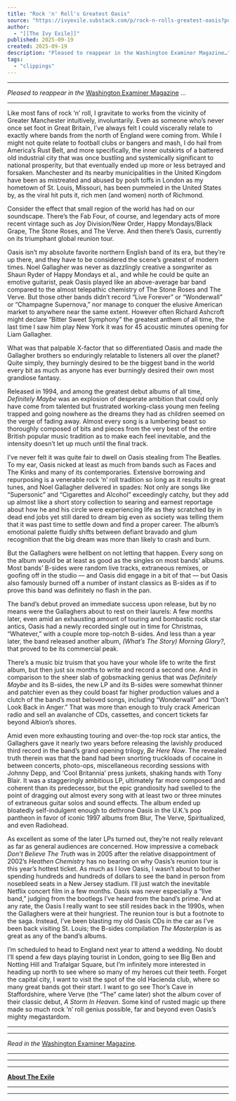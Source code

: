 ```yaml
---
title: "Rock 'n' Roll's Greatest Oasis"
source: "https://ivyexile.substack.com/p/rock-n-rolls-greatest-oasis?publication_id=1424571&post_id=174013821&isFreemail=true&r=7br8e&triedRedirect=true"
author:
  - "[[The Ivy Exile]]"
published: 2025-09-19
created: 2025-09-19
description: "Pleased to reappear in the Washington Examiner Magazine…"
tags:
  - "clippings"
---
```

---

*Pleased to reappear in the* [Washington Examiner Magazine](https://www.washingtonexaminer.com/premium/3810025/oasis-reunion-tour-greatest-hits/) …

---

Like most fans of rock ‘n’ roll, I gravitate to works from the vicinity of Greater Manchester intuitively, involuntarily. Even as someone who’s never once set foot in Great Britain, I’ve always felt I could viscerally relate to exactly where bands from the north of England were coming from. While I might not quite relate to football clubs or bangers and mash, I do hail from America’s Rust Belt, and more specifically, the inner outskirts of a battered old industrial city that was once bustling and systemically significant to national prosperity, but that eventually ended up more or less betrayed and forsaken. Manchester and its nearby municipalities in the United Kingdom have been as mistreated and abused by posh toffs in London as my hometown of St. Louis, Missouri, has been pummeled in the United States by, as the viral hit puts it, rich men (and women) north of Richmond.

Consider the effect that small region of the world has had on our soundscape. There’s the Fab Four, of course, and legendary acts of more recent vintage such as Joy Division/New Order, Happy Mondays/Black Grape, The Stone Roses, and The Verve. And then there’s Oasis, currently on its triumphant global reunion tour.

Oasis isn’t my absolute favorite northern English band of its era, but they’re up there, and they have to be considered the scene’s greatest of modern times. Noel Gallagher was never as dazzlingly creative a songwriter as Shaun Ryder of Happy Mondays et al., and while he could be quite an emotive guitarist, peak Oasis played like an above-average bar band compared to the almost telepathic chemistry of The Stone Roses and The Verve. But those other bands didn’t record “Live Forever” or “Wonderwall” or “Champagne Supernova,” nor manage to conquer the elusive American market to anywhere near the same extent. However often Richard Ashcroft might declare “Bitter Sweet Symphony” the greatest anthem of all time, the last time I saw him play New York it was for 45 acoustic minutes opening for Liam Gallagher.

What was that palpable X-factor that so differentiated Oasis and made the Gallagher brothers so enduringly relatable to listeners all over the planet? Quite simply, they burningly desired to be the biggest band in the world every bit as much as anyone has ever burningly desired their own most grandiose fantasy.

Released in 1994, and among the greatest debut albums of all time, *Definitely Maybe* was an explosion of desperate ambition that could only have come from talented but frustrated working-class young men feeling trapped and going nowhere as the dreams they had as children seemed on the verge of fading away. Almost every song is a lumbering beast so thoroughly composed of bits and pieces from the very best of the entire British popular music tradition as to make each feel inevitable, and the intensity doesn’t let up much until the final track.

I’ve never felt it was quite fair to dwell on Oasis stealing from The Beatles. To my ear, Oasis nicked at least as much from bands such as Faces and The Kinks and many of its contemporaries. Extensive borrowing and repurposing is a venerable rock ‘n’ roll tradition so long as it results in great tunes, and Noel Gallagher delivered in spades: Not only are songs like “Supersonic” and “Cigarettes and Alcohol” exceedingly catchy, but they add up almost like a short story collection to searing and earnest reportage about how he and his circle were experiencing life as they scratched by in dead end jobs yet still dared to dream big even as society was telling them that it was past time to settle down and find a proper career. The album’s emotional palette fluidly shifts between defiant bravado and glum recognition that the big dream was more than likely to crash and burn.

But the Gallaghers were hellbent on not letting that happen. Every song on the album would be at least as good as the singles on most bands’ albums. Most bands’ B-sides were random live tracks, extraneous remixes, or goofing off in the studio — and Oasis did engage in a bit of that — but Oasis also famously burned off a number of instant classics as B-sides as if to prove this band was definitely no flash in the pan.

The band’s debut proved an immediate success upon release, but by no means were the Gallaghers about to rest on their laurels: A few months later, even amid an exhausting amount of touring and bombastic rock star antics, Oasis had a newly recorded single out in time for Christmas, “Whatever,” with a couple more top-notch B-sides. And less than a year later, the band released another album, *(What’s The Story) Morning Glory?*, that proved to be its commercial peak.

There’s a music biz truism that you have your whole life to write the first album, but then just six months to write and record a second one. And in comparison to the sheer slab of gobsmacking genius that was *Definitely Maybe* and its B-sides, the new LP and its B-sides were somewhat thinner and patchier even as they could boast far higher production values and a clutch of the band’s most beloved songs, including “Wonderwall” and “Don’t Look Back in Anger.” That was more than enough to truly crack American radio and sell an avalanche of CDs, cassettes, and concert tickets far beyond Albion’s shores.

Amid even more exhausting touring and over-the-top rock star antics, the Gallaghers gave it nearly two years before releasing the lavishly produced third record in the band’s grand opening trilogy, *Be Here Now*. The revealed truth therein was that the band had been snorting truckloads of cocaine in between concerts, photo-ops, miscellaneous recording sessions with Johnny Depp, and ‘Cool Britannia’ press junkets, shaking hands with Tony Blair. It was a staggeringly ambitious LP, ultimately far more composed and coherent than its predecessor, but the epic grandiosity had swelled to the point of dragging out almost every song with at least two or three minutes of extraneous guitar solos and sound effects. The album ended up bloatedly self-indulgent enough to dethrone Oasis in the U.K.’s pop pantheon in favor of iconic 1997 albums from Blur, The Verve, Spiritualized, and even Radiohead.

As excellent as some of the later LPs turned out, they’re not really relevant as far as general audiences are concerned. How impressive a comeback *Don’t Believe The Truth* was in 2005 after the relative disappointment of 2002’s *Heathen Chemistry* has no bearing on why Oasis’s reunion tour is this year’s hottest ticket. As much as I love Oasis, I wasn’t about to bother spending hundreds and hundreds of dollars to see the band in person from nosebleed seats in a New Jersey stadium. I’ll just watch the inevitable Netflix concert film in a few months. Oasis was never especially a “live band,” judging from the bootlegs I’ve heard from the band’s prime. And at any rate, the Oasis I really want to see still resides back in the 1990s, when the Gallaghers were at their hungriest. The reunion tour is but a footnote to the saga. Instead, I’ve been blasting my old Oasis CDs in the car as I’ve been back visiting St. Louis; the B-sides compilation *The Masterplan* is as great as any of the band’s albums.

I’m scheduled to head to England next year to attend a wedding. No doubt I’ll spend a few days playing tourist in London, going to see Big Ben and Notting Hill and Trafalgar Square, but I’m infinitely more interested in heading up north to see where so many of my heroes cut their teeth. Forget the capital city, I want to visit the spot of the old Hacienda club, where so many great bands got their start. I want to go see Thor’s Cave in Staffordshire, where Verve (the “The” came later) shot the album cover of their classic debut, *A Storm In Heaven*. Some kind of rusted magic up there made so much rock ‘n’ roll genius possible, far and beyond even Oasis’s mighty megastardom.

---

---

*Read in the* [Washington Examiner Magazine](https://www.washingtonexaminer.com/premium/3810025/oasis-reunion-tour-greatest-hits/).

---

---

---

**[About The Exile](https://ivyexile.substack.com/about)**

---

---